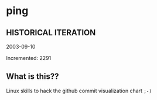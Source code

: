 # ping

## HISTORICAL ITERATION
2003-09-10

Incremented: 2291

## What is this?? 
Linux skills to hack the github commit visualization chart `;-)`

